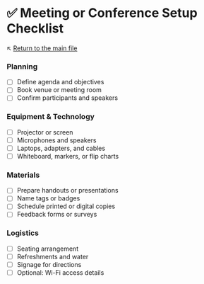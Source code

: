 # ✅ Meeting or Conference Setup Checklist

↖️ [Return to the main file](../README.md)

### Planning

- [ ] Define agenda and objectives
- [ ] Book venue or meeting room
- [ ] Confirm participants and speakers

### Equipment & Technology

- [ ] Projector or screen
- [ ] Microphones and speakers
- [ ] Laptops, adapters, and cables
- [ ] Whiteboard, markers, or flip charts

### Materials

- [ ] Prepare handouts or presentations
- [ ] Name tags or badges
- [ ] Schedule printed or digital copies
- [ ] Feedback forms or surveys

### Logistics

- [ ] Seating arrangement
- [ ] Refreshments and water
- [ ] Signage for directions
- [ ] Optional: Wi-Fi access details